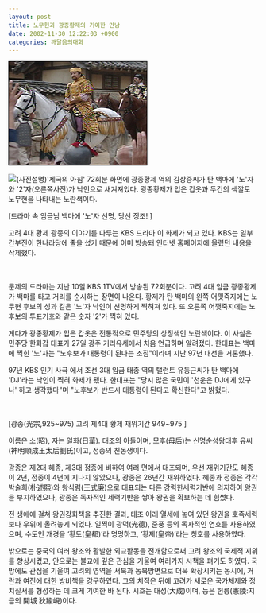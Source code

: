 ```yaml
---
layout: post
title: 노무현과 광종황제의 기이한 만남
date: 2002-11-30 12:22:03 +0900
categories: 깨달음의대화
---
```

<img src="./files/attach/images/198/788/1038626523.jpg" border="0" alt="" />  
  
<img src=http://drkimz.com/technote/board/private/upimg/1038626541.jpg>(사진설명)'제국의 아침' 72회분 화면에 광종황제 역의 김상중씨가 탄 백마에 '노'자와 '2'자(오른쪽사진)가 낙인으로 새겨져있다. 광종황제가 입은 갑옷과 두건의 색깔도 노무현을 나타내는 노란색이다.
  

  
[드라마 속 임금님 백마에 '노'자 선명, 당선 징조! ]
  

  
고려 4대 황제 광종의 이야기를 다루는 KBS 드라마 이 화제가 되고 있다. KBS는 일부 간부진이 한나라당에 줄을 섰기 때문에 이미 방송돼 인터넷 홈페이지에 올렸던 내용을 삭제했다.
  
　
  
문제의 드라마는 지난 10일 KBS 1TV에서 방송된 72회분이다. 고려 4대 임금 광종황제가 백마를 타고 거리를 순시하는 장면이 나온다. 황제가 탄 백마의 왼쪽 어깻죽지에는 노무현 후보의 성과 같은 '노'자 낙인이 선명하게 찍혀져 있다. 또 오른쪽 어깻죽지에는 노후보의 투표기호와 같은 숫자 '2'가 찍혀 있다.
  

  
게다가 광종황제가 입은 갑옷은 전통적으로 민주당의 상징색인 노란색이다. 이 사실은 민주당 한화갑 대표가 27일 광주 거리유세에서 처음 언급하며 알려졌다. 한대표는 백마에 찍힌 '노'자는 "노후보가 대통령이 된다는 조짐"이라며 지난 97년 대선을 거론했다.
  

  
97년 KBS 인기 사극 에서 조선 3대 임금 태종 역의 탤런트 유동근씨가 탄 백마에 'DJ'라는 낙인이 찍혀 화제가 됐다. 한대표는 "당시 많은 국민이 '천운은 DJ에게 있구나' 하고 생각했다"며 "노후보가 반드시 대통령이 된다고 확신한다"고 밝혔다.
  
　
  

  
[광종(光宗,925~975) 고려 제4대 황제 재위기간 949~975 ]
  
이름은 소(昭), 자는 일화(日華). 태조의 아들이며, 모후(母后)는 신명순성왕태후 유씨(神明順成王太后劉氏)이고, 정종의 친동생이다.
  

  
광종은 제2대 혜종, 제3대 정종에 비하여 여러 면에서 대조되며, 우선 재위기간도 혜종이 2년, 정종이 4년에 지나지 않았으나, 광종은 26년간 재위하였다. 혜종과 정종은 각각 박술희(朴述熙)와 왕식렴(王式廉)으로 대표되는 다른 강력한세력기반에 의지하여 왕권을 부지하였으나, 광종은 독자적인 세력기반을 쌓아 왕권을 확보하는 데 힘썼다.
  

  
전 생애에 걸쳐 왕권강화책을 추진한 결과, 태조 이래 열세에 놓여 있던 왕권을 호족세력보다 우위에 올려놓게 되었다. 일찍이 광덕(光德), 준풍 등의 독자적인 연호를 사용하였으며, 수도인 개경을 ‘황도(皇都)’라 명명하고, ‘황제(皇帝)’라는 칭호를 사용하였다.
  

  
밖으로는 중국의 여러 왕조와 활발한 외교활동을 전개함으로써 고려 왕조의 국제적 지위를 향상시켰고, 안으로는 불교에 깊은 관심을 기울여 여러가지 시책을 펴기도 하였다. 국방에도 관심을 기울여 고려의 영역을 서북과 동북방면으로 더욱 확장시키는 동시에, 거란과 여진에 대한 방비책을 강구하였다. 그의 치적은 뒤에 고려가 새로운 국가체제와 정치질서를 형성하는 데 크게 기여한 바 된다. 시호는 대성(大成)이며, 능은 헌릉(憲陵:지금의 開城 狄踰峴)이다.